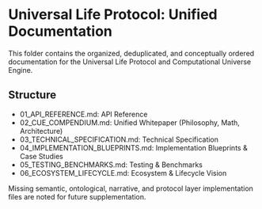 # Universal Life Protocol: Unified Documentation

This folder contains the organized, deduplicated, and conceptually ordered documentation for the Universal Life Protocol and Computational Universe Engine.

## Structure
- 01_API_REFERENCE.md: API Reference
- 02_CUE_COMPENDIUM.md: Unified Whitepaper (Philosophy, Math, Architecture)
- 03_TECHNICAL_SPECIFICATION.md: Technical Specification
- 04_IMPLEMENTATION_BLUEPRINTS.md: Implementation Blueprints & Case Studies
- 05_TESTING_BENCHMARKS.md: Testing & Benchmarks
- 06_ECOSYSTEM_LIFECYCLE.md: Ecosystem & Lifecycle Vision

Missing semantic, ontological, narrative, and protocol layer implementation files are noted for future supplementation.

